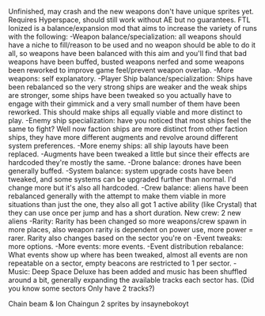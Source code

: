 Unfinished, may crash and the new weapons don't have unique sprites yet.
Requires Hyperspace, should still work without AE but no guarantees.
FTL Ionized is a balance/expansion mod that aims to increase the variety of runs with the following:
-Weapon balance/specialization: all weapons should have a niche to fill/reason to be used and no weapon should be able to do it all, so weapons have been balanced with this aim and you'll find that bad weapons have been buffed, busted weapons nerfed and some weapons been reworked to improve game feel/prevent weapon overlap.
-More weapons: self explanatory.
-Player Ship balance/specialization: Ships have been rebalanced so the very strong ships are weaker and the weak ships are stronger, some ships have been tweaked so you actually have to engage with their gimmick and a very small number of them have been reworked. This should make ships all equally viable and more distinct to play.
-Enemy ship specialization: have you noticed that most ships feel the same to fight? Well now faction ships are more distinct from other faction ships, they have more different  augments and revolve around different system preferences.
-More enemy ships: all ship layouts have been replaced.
-Augments have been tweaked a little but since their effects are hardcoded they're mostly the same.
-Drone balance: drones have been generally buffed.
-System balance: system upgrade costs have been tweaked, and some systems can be upgraded further than normal. I'd change more but it's also all hardcoded.
-Crew balance: aliens have been rebalanced generally with the attempt to make them viable in more situations than just the one, they also all got 1 active ability (like Crystal) that they can use once per jump and has a short duration.
New crew: 2 new aliens
-Rarity: Rarity has been changed so more weapons/crew spawn in more places, also weapon rarity is dependent on power use, more power = rarer. Rarity also changes based on the sector you're on
-Event tweaks: more options.
-More events: more events.
-Event distribution rebalance: What events show up where has been tweaked, almost all events are non repeatable on a sector, empty beacons are restricted to 1 per sector.
-Music: Deep Space Deluxe has been added and music has been shuffled around a bit, generally expanding the available tracks each sector has. (Did you know some sectors Only have 2 tracks?)

Chain beam & Ion Chaingun 2 sprites by insaynebokoyt
